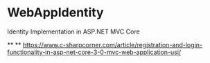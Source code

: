 # WebAppIdentity
Identity Implementation in ASP.NET MVC Core

** 
** https://www.c-sharpcorner.com/article/registration-and-login-functionality-in-asp-net-core-3-0-mvc-web-application-usi/
